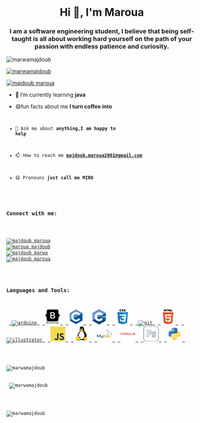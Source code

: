 <h1 align="center">Hi 👋, I'm Maroua</h1>
<h3 align="center">I am a software engineering student, I believe that being self-taught is all about working hard yourself on the path of your passion with endless patience and curiosity.</h3>

<p align="left"> <img src="https://komarev.com/ghpvc/?username=marwamajdoub&label=Profile%20views&color=0e75b6&style=flat" alt="marwamajdoub" /> </p>

<p align="left"> <a href="https://github.com/ryo-ma/github-profile-trophy"><img src="https://github-profile-trophy.vercel.app/?username=marwamajdoub" alt="marwamajdoub" /></a> </p>

<p align="left"> <a href="https://twitter.com/majdoub maroua" target="blank"><img src="https://img.shields.io/twitter/follow/majdoub maroua?logo=twitter&style=for-the-badge" alt="majdoub maroua" /></a> </p>

- 🌱 I’m currently learning **java**

- 😄fun facts about me **I turn coffee into <code>**

- 💬 Ask me about **anything,I am happy to help**

- 📫 How to reach me **majdoub.maroua2001@gmail.com**

- 😄 Pronouns **just call me MIRO**

<h3 align="left">Connect with me:</h3>
<p align="left">
<a href="https://twitter.com/majdoub maroua" target="blank"><img align="center" src="https://raw.githubusercontent.com/rahuldkjain/github-profile-readme-generator/master/src/images/icons/Social/twitter.svg" alt="majdoub maroua" height="30" width="40" /></a>
<a href="https://linkedin.com/in/maroua majdoub" target="blank"><img align="center" src="https://raw.githubusercontent.com/rahuldkjain/github-profile-readme-generator/master/src/images/icons/Social/linked-in-alt.svg" alt="maroua majdoub" height="30" width="40" /></a>
<a href="https://fb.com/majdoub marwa" target="blank"><img align="center" src="https://raw.githubusercontent.com/rahuldkjain/github-profile-readme-generator/master/src/images/icons/Social/facebook.svg" alt="majdoub marwa" height="30" width="40" /></a>
<a href="https://instagram.com/majdoub maroua" target="blank"><img align="center" src="https://raw.githubusercontent.com/rahuldkjain/github-profile-readme-generator/master/src/images/icons/Social/instagram.svg" alt="majdoub maroua" height="30" width="40" /></a>
</p>

<h3 align="left">Languages and Tools:</h3>
<p align="left"> <a href="https://www.arduino.cc/" target="_blank" rel="noreferrer"> <img src="https://cdn.worldvectorlogo.com/logos/arduino-1.svg" alt="arduino" width="40" height="40"/> </a> <a href="https://getbootstrap.com" target="_blank" rel="noreferrer"> <img src="https://raw.githubusercontent.com/devicons/devicon/master/icons/bootstrap/bootstrap-plain-wordmark.svg" alt="bootstrap" width="40" height="40"/> </a> <a href="https://www.cprogramming.com/" target="_blank" rel="noreferrer"> <img src="https://raw.githubusercontent.com/devicons/devicon/master/icons/c/c-original.svg" alt="c" width="40" height="40"/> </a> <a href="https://www.w3schools.com/cpp/" target="_blank" rel="noreferrer"> <img src="https://raw.githubusercontent.com/devicons/devicon/master/icons/cplusplus/cplusplus-original.svg" alt="cplusplus" width="40" height="40"/> </a> <a href="https://www.w3schools.com/css/" target="_blank" rel="noreferrer"> <img src="https://raw.githubusercontent.com/devicons/devicon/master/icons/css3/css3-original-wordmark.svg" alt="css3" width="40" height="40"/> </a> <a href="https://git-scm.com/" target="_blank" rel="noreferrer"> <img src="https://www.vectorlogo.zone/logos/git-scm/git-scm-icon.svg" alt="git" width="40" height="40"/> </a> <a href="https://www.w3.org/html/" target="_blank" rel="noreferrer"> <img src="https://raw.githubusercontent.com/devicons/devicon/master/icons/html5/html5-original-wordmark.svg" alt="html5" width="40" height="40"/> </a> <a href="https://www.adobe.com/in/products/illustrator.html" target="_blank" rel="noreferrer"> <img src="https://www.vectorlogo.zone/logos/adobe_illustrator/adobe_illustrator-icon.svg" alt="illustrator" width="40" height="40"/> </a> <a href="https://developer.mozilla.org/en-US/docs/Web/JavaScript" target="_blank" rel="noreferrer"> <img src="https://raw.githubusercontent.com/devicons/devicon/master/icons/javascript/javascript-original.svg" alt="javascript" width="40" height="40"/> </a> <a href="https://www.linux.org/" target="_blank" rel="noreferrer"> <img src="https://raw.githubusercontent.com/devicons/devicon/master/icons/linux/linux-original.svg" alt="linux" width="40" height="40"/> </a> <a href="https://www.mysql.com/" target="_blank" rel="noreferrer"> <img src="https://raw.githubusercontent.com/devicons/devicon/master/icons/mysql/mysql-original-wordmark.svg" alt="mysql" width="40" height="40"/> </a> <a href="https://www.oracle.com/" target="_blank" rel="noreferrer"> <img src="https://raw.githubusercontent.com/devicons/devicon/master/icons/oracle/oracle-original.svg" alt="oracle" width="40" height="40"/> </a> <a href="https://www.photoshop.com/en" target="_blank" rel="noreferrer"> <img src="https://raw.githubusercontent.com/devicons/devicon/master/icons/photoshop/photoshop-line.svg" alt="photoshop" width="40" height="40"/> </a> <a href="https://www.python.org" target="_blank" rel="noreferrer"> <img src="https://raw.githubusercontent.com/devicons/devicon/master/icons/python/python-original.svg" alt="python" width="40" height="40"/> </a> </p>

<p><img align="left" src="https://github-readme-stats.vercel.app/api/top-langs?username=marwamajdoub&show_icons=true&locale=en&layout=compact" alt="marwamajdoub" /></p>

<p>&nbsp;<img align="center" src="https://github-readme-stats.vercel.app/api?username=marwamajdoub&show_icons=true&locale=en" alt="marwamajdoub" /></p>

<p><img align="center" src="https://github-readme-streak-stats.herokuapp.com/?user=marwamajdoub&" alt="marwamajdoub" /></p>

